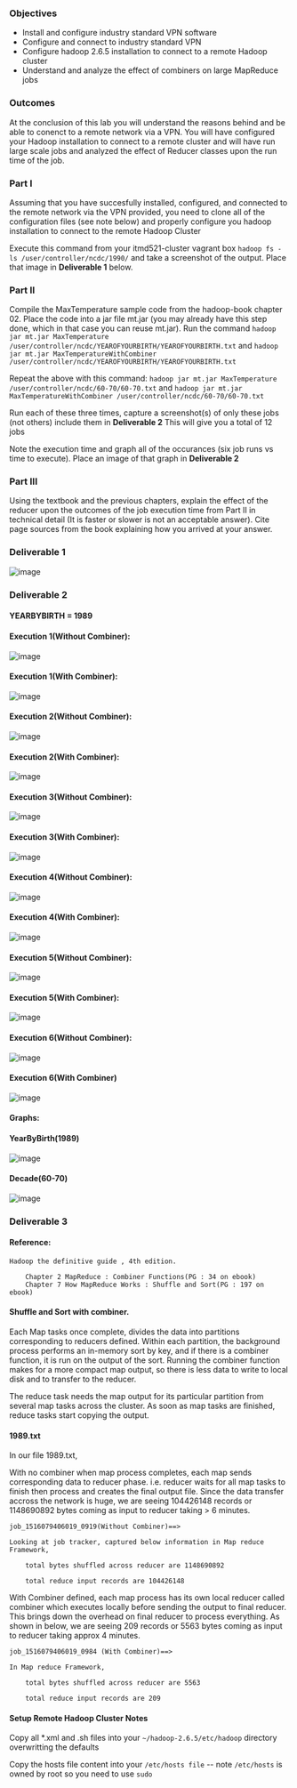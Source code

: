 
### Objectives 

* Install and configure industry standard VPN software 
* Configure and connect to industry standard VPN 
* Configure hadoop 2.6.5 installation to connect to a remote Hadoop cluster 
* Understand and analyze the effect of combiners on large MapReduce jobs

### Outcomes 

At the conclusion of this lab you will understand the reasons behind and be able to conenct to a remote network via a VPN.  You will have configured your Hadoop installation to connect to a remote cluster and will have run large scale jobs and analyzed the effect of Reducer classes upon the run time of the job.


### Part I

Assuming that you have succesfully installed, configured, and connected to the remote network via the VPN provided, you need to clone all of the configuration files (see note below) and properly configure you hadoop installation to connect to the remote Hadoop Cluster

Execute this command from your itmd521-cluster vagrant box ```hadoop fs -ls /user/controller/ncdc/1990/``` and take a screenshot of the output.  Place that image in **Deliverable 1** below. 

### Part II 

Compile the MaxTemperature sample code from the hadoop-book chapter 02.  Place the code into a jar file mt.jar (you may already have this step done, which in that case you can reuse mt.jar).  Run the command ```hadoop jar mt.jar MaxTemperature /user/controller/ncdc/YEAROFYOURBIRTH/YEAROFYOURBIRTH.txt``` and ```hadoop jar mt.jar MaxTemperatureWithCombiner /user/controller/ncdc/YEAROFYOURBIRTH/YEAROFYOURBIRTH.txt```

Repeat the above with this command:  ```hadoop jar mt.jar MaxTemperature /user/controller/ncdc/60-70/60-70.txt``` and ```hadoop jar mt.jar MaxTemperatureWithCombiner /user/controller/ncdc/60-70/60-70.txt```

Run each of these three times, capture a screenshot(s) of only these jobs (not others) include them in **Deliverable 2**   This will give you a total of 12 jobs

Note the execution time and graph all of the occurances (six job runs vs time to execute).  Place an image of that graph in **Deliverable 2**

### Part III

Using the textbook and the previous chapters, explain the effect of the reducer upon the outcomes of the job execution time from Part II in technical detail (It is faster or slower is not an acceptable answer).  Cite page sources from the book explaining how you arrived at your answer.

### Deliverable 1
![image](https://user-images.githubusercontent.com/35637485/38069475-370b022c-32dc-11e8-9629-7dee4383cda6.png)


### Deliverable 2
#### YEARBYBIRTH = 1989
#### Execution 1(Without Combiner):
![image](https://user-images.githubusercontent.com/35637485/38069562-9cc3a8da-32dc-11e8-8337-7da30803724d.png)
#### Execution 1(With Combiner):
![image](https://user-images.githubusercontent.com/35637485/38069563-9f2464de-32dc-11e8-8c65-4c5ea46bdca3.png)
#### Execution 2(Without Combiner):
![image](https://user-images.githubusercontent.com/35637485/38069565-a1d735ee-32dc-11e8-8dda-03d593b74da4.png)
#### Execution 2(With Combiner):
![image](https://user-images.githubusercontent.com/35637485/38069566-a41f5c64-32dc-11e8-9641-0f46e8e562c3.png)
#### Execution 3(Without Combiner):
![image](https://user-images.githubusercontent.com/35637485/38069569-a6253d1c-32dc-11e8-8046-9c0350ce6017.png)
#### Execution 3(With Combiner):
![image](https://user-images.githubusercontent.com/35637485/38069572-a899e3b8-32dc-11e8-81ef-aa7a447aa3df.png)
#### Execution 4(Without Combiner):
![image](https://user-images.githubusercontent.com/35637485/38069574-aad9735a-32dc-11e8-93f2-78d94438abef.png)
#### Execution 4(With Combiner):
![image](https://user-images.githubusercontent.com/35637485/38069577-adb8e916-32dc-11e8-89b8-6aa179992ffc.png)
#### Execution 5(Without Combiner):
![image](https://user-images.githubusercontent.com/35637485/38069578-aff7dd22-32dc-11e8-8804-15b4434e8521.png)
#### Execution 5(With Combiner):
![image](https://user-images.githubusercontent.com/35637485/38069579-b239f610-32dc-11e8-9a87-9d6e263a8cd7.png)
#### Execution 6(Without Combiner):
![image](https://user-images.githubusercontent.com/35637485/38069582-b48f7016-32dc-11e8-8ee6-f0e3f37c122a.png)
#### Execution 6(With Combiner)
![image](https://user-images.githubusercontent.com/35637485/38069585-b8fe6bca-32dc-11e8-9808-24eaa32a0bd2.png)

#### Graphs:

#### YearByBirth(1989)
![image](https://user-images.githubusercontent.com/35637485/38069703-5b9136ba-32dd-11e8-9996-9e90fe7d4524.png)

#### Decade(60-70)

![image](https://user-images.githubusercontent.com/35637485/38069709-65eabb22-32dd-11e8-859c-ad5f7b1ca7e4.png)

### Deliverable 3
#### Reference:

	Hadoop the definitive guide , 4th edition. 
	
		Chapter 2 MapReduce : Combiner Functions(PG : 34 on ebook)
		Chapter 7 How MapReduce Works : Shuffle and Sort(PG : 197 on ebook)
		
#### Shuffle and Sort with combiner.

Each Map tasks once complete, divides the data into partitions corresponding to reducers defined. Within each partition, the background process performs an in-memory sort by key, and if there is a combiner function, it is run on the output of the sort. Running the combiner function makes for a more compact map output, so there is less data to write to local disk and to transfer to the reducer. 

The reduce task needs the map output for its particular partition from several map tasks across the cluster. As soon as map tasks are finished, reduce tasks start copying the output.

#### 1989.txt

In our file 1989.txt,  

With no combiner when map process completes, each map sends corresponding data to reducer phase. i.e. reducer waits for all map tasks to finish then process and creates the final output file. Since the data transfer accross the network is huge, we are seeing 104426148 records or 1148690892 bytes coming as input to reducer taking > 6 minutes.

	job_1516079406019_0919(Without Combiner)==>

	Looking at job tracker, captured below information in Map reduce Framework, 

		total bytes shuffled across reducer are 1148690892
	
		total reduce input records are 104426148
	
With Combiner defined, each map process has its own local reducer called combiner which executes locally before sending the 
output to final reducer.
This brings down the overhead on final reducer to process everything. As shown in below, we are seeing 209 records or 5563 
bytes coming as input to reducer taking approx 4 minutes.

	job_1516079406019_0984 (With Combiner)==>

	In Map reduce Framework, 

		total bytes shuffled across reducer are 5563
	
		total reduce input records are 209
	


#### Setup Remote Hadoop Cluster Notes

Copy all *.xml and .sh files into your ```~/hadoop-2.6.5/etc/hadoop``` directory overwritting the defaults 

Copy the hosts file content into your ```/etc/hosts file``` -- note ```/etc/hosts``` is owned by root so you need to use ```sudo```
